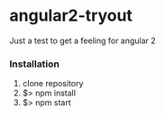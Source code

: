# angular2-tryout
Just a test to get a feeling for angular 2

### Installation ###
1. clone repository
2. $> npm install
3. $> npm start

